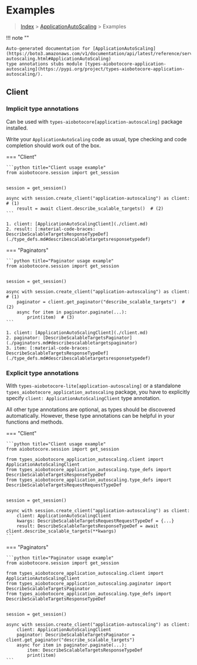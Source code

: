 # Examples

> [Index](../README.md) > [ApplicationAutoScaling](./README.md) > Examples

!!! note ""

    Auto-generated documentation for [ApplicationAutoScaling](https://boto3.amazonaws.com/v1/documentation/api/latest/reference/services/application-autoscaling.html#ApplicationAutoScaling)
    type annotations stubs module [types-aiobotocore-application-autoscaling](https://pypi.org/project/types-aiobotocore-application-autoscaling/).

## Client

### Implicit type annotations

Can be used with `types-aiobotocore[application-autoscaling]` package installed.

Write your `ApplicationAutoScaling` code as usual,
type checking and code completion should work out of the box.



=== "Client"

    ```python title="Client usage example"
    from aiobotocore.session import get_session


    session = get_session()

    async with session.create_client("application-autoscaling") as client:  # (1)
        result = await client.describe_scalable_targets()  # (2)
    ```

    1. client: [ApplicationAutoScalingClient](./client.md)
    2. result: [:material-code-braces: DescribeScalableTargetsResponseTypeDef](./type_defs.md#describescalabletargetsresponsetypedef) 



=== "Paginators"

    ```python title="Paginator usage example"
    from aiobotocore.session import get_session


    session = get_session()

    async with session.create_client("application-autoscaling") as client:  # (1)
        paginator = client.get_paginator("describe_scalable_targets")  # (2)
        async for item in paginator.paginate(...):
            print(item)  # (3)
    ```

    1. client: [ApplicationAutoScalingClient](./client.md)
    2. paginator: [DescribeScalableTargetsPaginator](./paginators.md#describescalabletargetspaginator)
    3. item: [:material-code-braces: DescribeScalableTargetsResponseTypeDef](./type_defs.md#describescalabletargetsresponsetypedef) 




### Explicit type annotations

With `types-aiobotocore-lite[application-autoscaling]`
or a standalone `types_aiobotocore_application_autoscaling` package, you have to explicitly specify
`client: ApplicationAutoScalingClient` type annotation.

All other type annotations are optional, as types should be discovered automatically.
However, these type annotations can be helpful in your functions and methods.


=== "Client"

    ```python title="Client usage example"
    from aiobotocore.session import get_session

    from types_aiobotocore_application_autoscaling.client import ApplicationAutoScalingClient
    from types_aiobotocore_application_autoscaling.type_defs import DescribeScalableTargetsResponseTypeDef
    from types_aiobotocore_application_autoscaling.type_defs import DescribeScalableTargetsRequestRequestTypeDef


    session = get_session()

    async with session.create_client("application-autoscaling") as client:
        client: ApplicationAutoScalingClient
        kwargs: DescribeScalableTargetsRequestRequestTypeDef = {...}
        result: DescribeScalableTargetsResponseTypeDef = await client.describe_scalable_targets(**kwargs)
    ```



=== "Paginators"

    ```python title="Paginator usage example"
    from aiobotocore.session import get_session

    from types_aiobotocore_application_autoscaling.client import ApplicationAutoScalingClient
    from types_aiobotocore_application_autoscaling.paginator import DescribeScalableTargetsPaginator
    from types_aiobotocore_application_autoscaling.type_defs import DescribeScalableTargetsResponseTypeDef


    session = get_session()

    async with session.create_client("application-autoscaling") as client:
        client: ApplicationAutoScalingClient
        paginator: DescribeScalableTargetsPaginator = client.get_paginator("describe_scalable_targets")
        async for item in paginator.paginate(...):
            item: DescribeScalableTargetsResponseTypeDef
            print(item)
    ```


